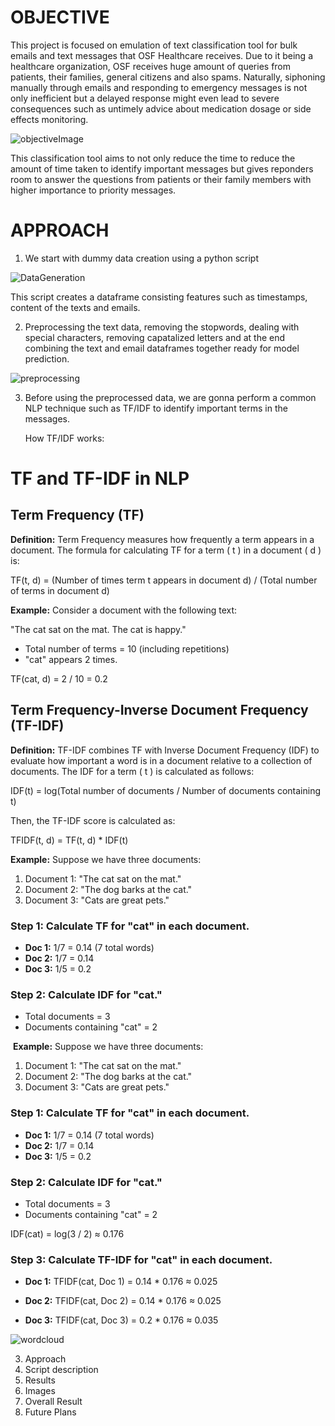 
<H1> OBJECTIVE </H1>
  
This project is focused on emulation of text classification tool for bulk emails and text messages that OSF Healthcare receives. Due to it being a healthcare organization, OSF receives huge amount of queries from patients, their families, general citizens and also spams. Naturally, siphoning manually through emails and responding to emergency messages is not only inefficient but a delayed response might even lead to severe consequences such as untimely advice about medication dosage or side effects monitoring. 

![objectiveImage](https://github.com/user-attachments/assets/7c8ed120-eeb6-4ae2-825b-b3d008e0d6c1)

This classification tool aims to not only reduce the time to reduce the amount of time taken to identify important messages but gives reponders room to answer the questions from patients or their family members with higher importance to priority messages.



<H1> APPROACH </H1>

1. We start with dummy data creation using a python script
   
![DataGeneration](https://github.com/user-attachments/assets/659d31cc-03fc-4405-bbf4-b83c77182c8a)

This script creates a dataframe consisting features such as timestamps, content of the texts and emails.

2. Preprocessing the text data, removing the stopwords, dealing with special characters, removing capatalized letters and at the end combining the text and email dataframes together ready for model prediction.

![preprocessing](https://github.com/user-attachments/assets/ca0ba559-5beb-44cf-becd-3d7f5c1d4d39)

3. Before using the preprocessed data, we are gonna perform a common NLP technique such as TF/IDF to identify important terms in the messages.

   How TF/IDF works:

  # TF and TF-IDF in NLP

  ## Term Frequency (TF)

**Definition:** 
Term Frequency measures how frequently a term appears in a document. The formula for calculating TF for a term \( t \) in a document \( d \) is:

TF(t, d) = (Number of times term t appears in document d) / (Total number of terms in document d)


**Example:**
Consider a document with the following text:

"The cat sat on the mat. The cat is happy."


- Total number of terms = 10 (including repetitions)
- "cat" appears 2 times.

TF(cat, d) = 2 / 10 = 0.2

## Term Frequency-Inverse Document Frequency (TF-IDF)

**Definition:**
TF-IDF combines TF with Inverse Document Frequency (IDF) to evaluate how important a word is in a document relative to a collection of documents. The IDF for a term \( t \) is calculated as follows:

IDF(t) = log(Total number of documents / Number of documents containing t)


Then, the TF-IDF score is calculated as:

TFIDF(t, d) = TF(t, d) * IDF(t)


**Example:**
Suppose we have three documents:

1. Document 1: "The cat sat on the mat."
2. Document 2: "The dog barks at the cat."
3. Document 3: "Cats are great pets."

### Step 1: Calculate TF for "cat" in each document.

- **Doc 1:** 1/7 = 0.14 (7 total words)
- **Doc 2:** 1/7 = 0.14
- **Doc 3:** 1/5 = 0.2

### Step 2: Calculate IDF for "cat."

- Total documents = 3
- Documents containing "cat" = 2


​
**Example:**
Suppose we have three documents:

1. Document 1: "The cat sat on the mat."
2. Document 2: "The dog barks at the cat."
3. Document 3: "Cats are great pets."

### Step 1: Calculate TF for "cat" in each document.

- **Doc 1:** 1/7 = 0.14 (7 total words)
- **Doc 2:** 1/7 = 0.14
- **Doc 3:** 1/5 = 0.2

### Step 2: Calculate IDF for "cat."

- Total documents = 3
- Documents containing "cat" = 2

IDF(cat) = log(3 / 2) ≈ 0.176


### Step 3: Calculate TF-IDF for "cat" in each document.

- **Doc 1:** 
TFIDF(cat, Doc 1) = 0.14 * 0.176 ≈ 0.025

- **Doc 2:** 
TFIDF(cat, Doc 2) = 0.14 * 0.176 ≈ 0.025

- **Doc 3:** 
TFIDF(cat, Doc 3) = 0.2 * 0.176 ≈ 0.035

![wordcloud](https://github.com/user-attachments/assets/80daff4a-f74e-4c77-81d1-1ad0b0c434c5)


    
3. Approach
  1. Script description
  2. Results
  3. Images
4. Overall Result
5. Future Plans

